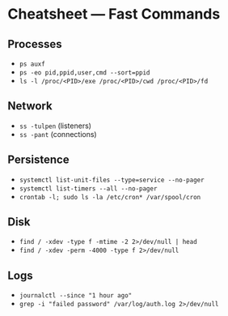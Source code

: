 # Cheatsheet — Fast Commands

## Processes
- `ps auxf`
- `ps -eo pid,ppid,user,cmd --sort=ppid`
- `ls -l /proc/<PID>/exe /proc/<PID>/cwd /proc/<PID>/fd`

## Network
- `ss -tulpen` (listeners)
- `ss -pant` (connections)

## Persistence
- `systemctl list-unit-files --type=service --no-pager`
- `systemctl list-timers --all --no-pager`
- `crontab -l; sudo ls -la /etc/cron* /var/spool/cron`

## Disk
- `find / -xdev -type f -mtime -2 2>/dev/null | head`
- `find / -xdev -perm -4000 -type f 2>/dev/null`

## Logs
- `journalctl --since "1 hour ago"`
- `grep -i "failed password" /var/log/auth.log 2>/dev/null`
